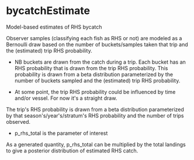 # bycatchEstimate
Model-based estimates of RHS bycatch

Observer samples (classifying each fish as RHS or not) are modeled as a Bernoulli draw based on the number of buckets/samples taken that trip and the (estimated) trip RHS probability.
- NB buckets are drawn from the catch during a trip. Each bucket has an RHS probability that is drawn from the trip RHS probability. This probability is drawn from a beta distribution parameterized by the number of buckets sampled and the (estimated) trip RHS probability. 

- At some point, the trip RHS probability could be influenced by time and/or vessel. For now it's a straight draw. 

The trip's RHS probability is drawn from a beta distribution parameterized by that season's/year's/stratum's RHS probability and the number of trips observed. 
- p_rhs_total is the parameter of interest

As a generated quantity, p_rhs_total can be multiplied by the total landings to give a posterior distribution of estimated RHS catch. 